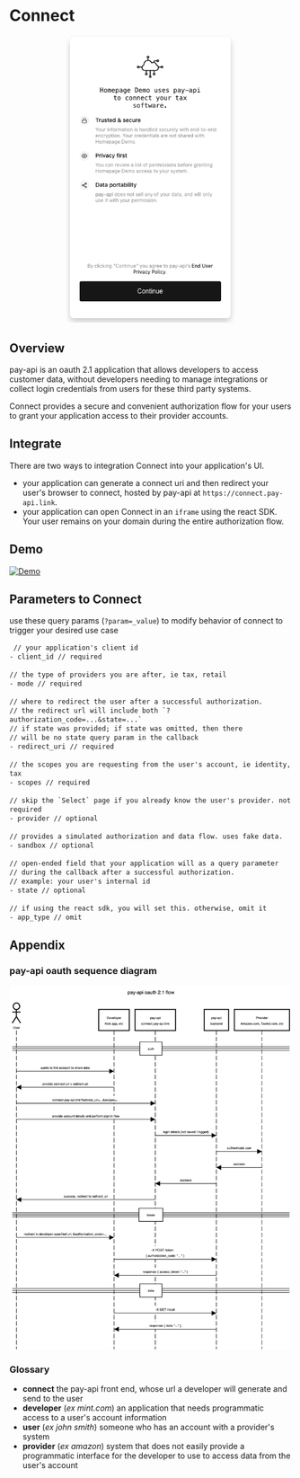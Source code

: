 # Connect

<p align="center">
  <a href="https://pay-api.link">
    <img src = "./../dev-resources/connect.png" width = 300px>
  </a>
</p>

## Overview

pay-api is an oauth 2.1 application that allows developers to access customer
data, without developers needing to manage integrations or collect login
credentials from users for these third party systems.

Connect provides a secure and convenient authorization flow for your users to
grant your application access to their provider accounts.

## Integrate

There are two ways to integration Connect into your application's UI.

- your application can generate a connect uri and then redirect your user's
  browser to connect, hosted by pay-api at `https://connect.pay-api.link`.
- your application can open Connect in an `iframe` using the react SDK. Your
  user remains on your domain during the entire authorization flow.

## Demo

[![Demo](https://j.gifs.com/A6oMMj.gif)](https://www.loom.com/embed/6bca9e77500d4f9e8d52d73e8b521f68)

## Parameters to Connect

use these query params (`?param=_value`) to modify behavior of connect to
trigger your desired use case

```
 // your application's client id
- client_id // required

// the type of providers you are after, ie tax, retail
- mode // required

// where to redirect the user after a successful authorization.
// the redirect url will include both `?authorization_code=...&state=...`
// if state was provided; if state was omitted, then there
// will be no state query param in the callback
- redirect_uri // required

// the scopes you are requesting from the user's account, ie identity, tax
- scopes // required

// skip the `Select` page if you already know the user's provider. not required
- provider // optional

// provides a simulated authorization and data flow. uses fake data.
- sandbox // optional

// open-ended field that your application will as a query parameter
// during the callback after a successful authorization.
// example: your user's internal id
- state // optional

// if using the react sdk, you will set this. otherwise, omit it
- app_type // omit
```

## Appendix

### pay-api oauth sequence diagram

<p align="center">
  <a href="https://pay-api.link">
    <img src = "./../dev-resources/oauth-flow.png" width = 900px>
  </a>
</p>

### Glossary

- **connect** the pay-api front end, whose url a developer will generate and send to the user
- **developer** (_ex_ _mint.com_) an application that needs programmatic access to a user's account information
- **user** (_ex_ _john smith_) someone who has an account with a provider's system
- **provider** (_ex_ _amazon_) system that does not easily provide a programmatic interface for the developer to use to access data from the user's account

